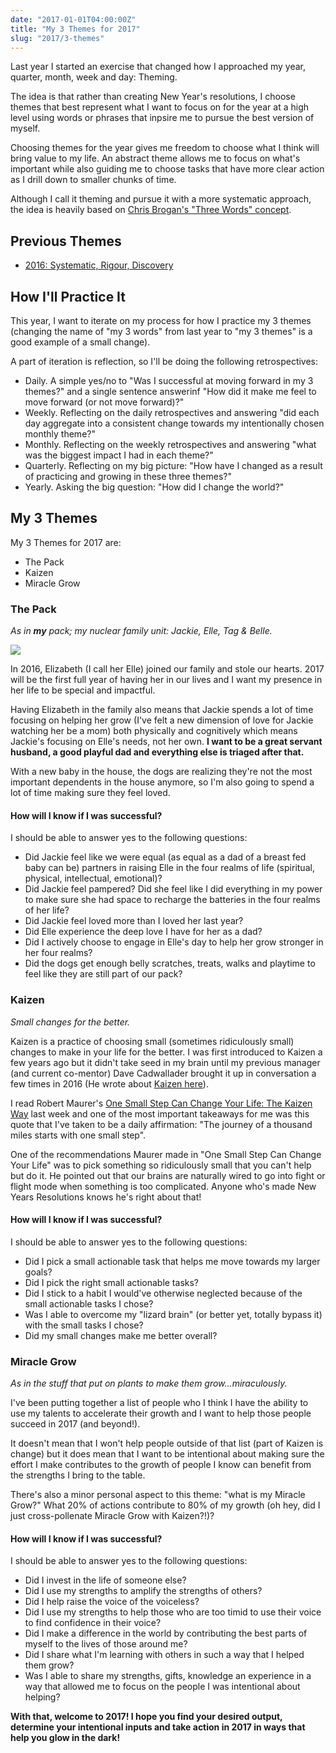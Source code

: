 ```yaml
---
date: "2017-01-01T04:00:00Z"
title: "My 3 Themes for 2017"
slug: "2017/3-themes"
---
```


Last year I started an exercise that changed how I approached my year, quarter, month, week and day: Theming. 

The idea is that rather than creating New Year's resolutions, I choose themes that best represent what I want to focus on for the year at a high level using words or phrases that inpsire me to pursue the best version of myself.

Choosing themes for the year gives me freedom to choose what I think will bring value to my life. An abstract theme allows me to focus on what's important while also guiding me to choose tasks that have more clear action as I drill down to smaller chunks of time.

Although I call it theming and pursue it with a more systematic approach, the idea is heavily based on [Chris Brogan's "Three Words" concept](http://chrisbrogan.com/3words2017/).

## Previous Themes

- [2016: Systematic, Rigour, Discovery](/2016/3-words)

## How I'll Practice It

This year, I want to iterate on my process for how I practice my 3 themes (changing the name of "my 3 words" from last year to "my 3 themes" is a good example of a small change). 

A part of iteration is reflection, so I'll be doing the following retrospectives:

- Daily. A simple yes/no to "Was I successful at moving forward in my 3 themes?" and a single sentence answerinf "How did it make me feel to move forward (or not move forward)?"
- Weekly. Reflecting on the daily retrospectives and answering "did each day aggregate into a consistent change towards my intentionally chosen monthly theme?" 
- Monthly. Reflecting on the weekly retrospectives and answering "what was the biggest impact I had in each theme?"
- Quarterly. Reflecting on my big picture: "How have I changed as a result of practicing and growing in these three themes?"
- Yearly. Asking the big question: "How did I change the world?"

## My 3 Themes

My 3 Themes for 2017 are:

- The Pack
- Kaizen
- Miracle Grow

### The Pack

_As in **my** pack; my nuclear family unit: Jackie, Elle, Tag & Belle._

<img src="/img/chase-and-elle.jpg" />

In 2016, Elizabeth (I call her Elle) joined our family and stole our hearts. 2017 will be the first full year of having her in our lives and I want my presence in her life to be special and impactful.

Having Elizabeth in the family also means that Jackie spends a lot of time focusing on helping her grow (I've felt a new dimension of love for Jackie watching her be a mom) both physically and cognitively which means Jackie's focusing on Elle's needs, not her own. **I want to be a great servant husband, a good playful dad and everything else is triaged after that.**

With a new baby in the house, the dogs are realizing they're not the most important dependents in the house anymore, so I'm also going to spend a lot of time making sure they feel loved.

#### How will I know if I was successful?

I should be able to answer yes to the following questions:

- Did Jackie feel like we were equal (as equal as a dad of a breast fed baby can be) partners in raising Elle in the four realms of life (spiritual, physical, intellectual, emotional)?
- Did Jackie feel pampered? Did she feel like I did everything in my power to make sure she had space to recharge the batteries in the four realms of her life? 
- Did Jackie feel loved more than I loved her last year?
- Did Elle experience the deep love I have for her as a dad?
- Did I actively choose to engage in Elle's day to help her grow stronger in her four realms?
- Did the dogs get enough belly scratches, treats, walks and playtime to feel like they are still part of our pack?

### Kaizen

_Small changes for the better._

Kaizen is a practice of choosing small (sometimes ridiculously small) changes to make in your life for the better. I was first introduced to Kaizen a few years ago but it didn't take seed in my brain until my previous manager (and current co-mentor) Dave Cadwallader brought it up in conversation a few times in 2016 (He wrote about [Kaizen here](http://geekdave.com/2013/08/03/what-developers-can-learn-from-a-harlem-soup-kitchen/)).

I read Robert Maurer's [One Small Step Can Change Your Life: The Kaizen Way](https://www.amazon.com/Small-Step-Change-Your-Life/dp/076118032X) last week and one of the most important takeaways for me was this quote that I've taken to be a daily affirmation: "The journey of a thousand miles starts with one small step". 

One of the recommendations Maurer made in "One Small Step Can Change Your Life" was to pick something so ridiculously small that you can't help but do it. He pointed out that our brains are naturally wired to go into fight or flight mode when something is too complicated. Anyone who's made New Years Resolutions knows he's right about that!

#### How will I know if I was successful?

I should be able to answer yes to the following questions:

- Did I pick a small actionable task that helps me move towards my larger goals?
- Did I pick the right small actionable tasks?
- Did I stick to a habit I would've otherwise neglected because of the small actionable tasks I chose?
- Was I able to overcome my "lizard brain" (or better yet, totally bypass it) with the small tasks I chose?
- Did my small changes make me better overall?

### Miracle Grow

_As in the stuff that put on plants to make them grow...miraculously._

I've been putting together a list of people who I think I have the ability to use my talents to accelerate their growth and I want to help those people succeed in 2017 (and beyond!).

It doesn't mean that I won't help people outside of that list (part of Kaizen is change) but it does mean that I want to be intentional about making sure the effort I make contributes to the growth of people I know can benefit from the strengths I bring to the table.

There's also a minor personal aspect to this theme: "what is my Miracle Grow?" What 20% of actions contribute to 80% of my growth (oh hey, did I just cross-pollenate Miracle Grow with Kaizen?!)?

#### How will I know if I was successful?

I should be able to answer yes to the following questions:

- Did I invest in the life of someone else?
- Did I use my strengths to amplify the strengths of others?
- Did I help raise the voice of the voiceless?
- Did I use my strengths to help those who are too timid to use their voice to find confidence in their voice?
- Did I make a difference in the world by contributing the best parts of myself to the lives of those around me?
- Did I share what I'm learning with others in such a way that I helped them grow? 
- Was I able to share my strengths, gifts, knowledge an experience in a way that allowed me to focus on the people I was intentional about helping?

**With that, welcome to 2017! I hope you find your desired output, determine your intentional inputs and take action in 2017 in ways that help you glow in the dark!**
